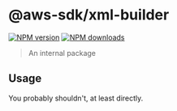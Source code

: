 # @aws-sdk/xml-builder

[![NPM version](https://img.shields.io/npm/v/@aws-sdk/xml-builder/beta.svg)](https://www.npmjs.com/package/@aws-sdk/xml-builder)
[![NPM downloads](https://img.shields.io/npm/dm/@aws-sdk/xml-builder.svg)](https://www.npmjs.com/package/@aws-sdk/xml-builder)

> An internal package

## Usage

You probably shouldn't, at least directly.
